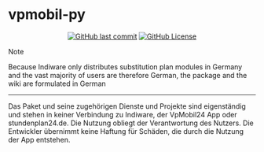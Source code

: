 # vpmobil-py
<p align="center">
  <a href="#"><img alt="GitHub last commit" src="https://img.shields.io/github/last-commit/annhilati/vpmobil-py?style=for-the-badge&logo=github&label=Letzter%20Commit&color=23A55A"></a>
  <a href="#"><img alt="GitHub License" src="https://img.shields.io/github/license/annhilati/vpmobil-py?style=for-the-badge&label=Lizenz&color=F23F42"></a>

</p>


> [!NOTE]  
> Because Indiware only distributes substitution plan modules in Germany and the vast majority of users are therefore German, the package and the wiki are formulated in German
 
---
Das Paket und seine zugehörigen Dienste und Projekte sind eigenständig und stehen in keiner Verbindung zu Indiware, der VpMobil24 App oder stundenplan24.de. Die Nutzung obliegt der Verantwortung des Nutzers. Die Entwickler übernimmt keine Haftung für Schäden, die durch die Nutzung der App entstehen.

